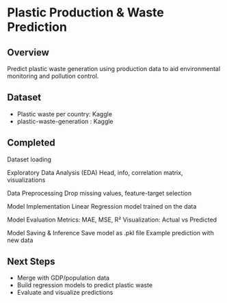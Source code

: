 # Plastic Production & Waste Prediction

## Overview
Predict plastic waste generation using production data to aid environmental monitoring and pollution control.

## Dataset
- Plastic waste per country: Kaggle
- plastic-waste-generation : Kaggle

## Completed 
Dataset loading

Exploratory Data Analysis (EDA)
Head, info, correlation matrix, visualizations

Data Preprocessing
Drop missing values, feature-target selection

Model Implementation
Linear Regression model trained on the data

Model Evaluation
Metrics: MAE, MSE, R²
Visualization: Actual vs Predicted

Model Saving & Inference
Save model as .pkl file
Example prediction with new data

## Next Steps
- Merge with GDP/population data
- Build regression models to predict plastic waste
- Evaluate and visualize predictions
